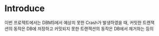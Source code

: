 Introduce
=========
이번 프로젝트에서는 DBMS에서 예상치 못한 Crash가 발생하였을 때, 커밋한 트랜잭션의 동작은 DB에 저장하고 커밋되지 못한 트랜잭션의 동작은 DB에서 제거하는 등의 